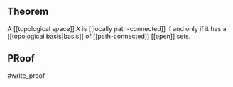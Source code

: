 ## Theorem
A [[topological space]] $X$ is [[locally path-connected]] if and only if it has a [[topological basis|basis]] of [[path-connected]] [[open]] sets.
## PRoof
#write_proof